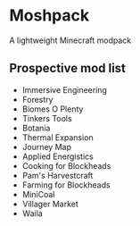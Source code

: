# Moshpack
A lightweight Minecraft modpack

## Prospective mod list
- Immersive Engineering
- Forestry
- Biomes O Plenty
- Tinkers Tools
- Botania
- Thermal Expansion
- Journey Map
- Applied Energistics
- Cooking for Blockheads
- Pam's Harvestcraft
- Farming for Blockheads
- MiniCoal
- Villager Market
- Waila
